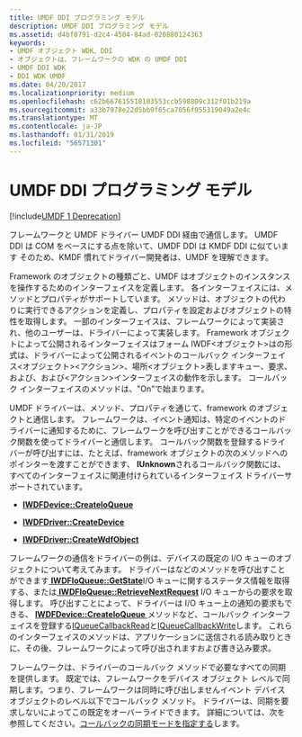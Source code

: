 ```yaml
---
title: UMDF DDI プログラミング モデル
description: UMDF DDI プログラミング モデル
ms.assetid: d4bf0791-d2c4-4504-84ad-020880124363
keywords:
- UMDF オブジェクト WDK、DDI
- オブジェクトは、フレームワークの WDK の UMDF DDI
- UMDF DDI WDK
- DDI WDK UMDF
ms.date: 04/20/2017
ms.localizationpriority: medium
ms.openlocfilehash: c62b667615518103553ccb598809c312f01b219a
ms.sourcegitcommit: a33b7978e22d5bb9f65ca7056f955319049a2e4c
ms.translationtype: MT
ms.contentlocale: ja-JP
ms.lasthandoff: 01/31/2019
ms.locfileid: "56571301"
---
```

# <a name="umdf-ddi-programming-model"></a>UMDF DDI プログラミング モデル


[!include[UMDF 1 Deprecation](../umdf-1-deprecation.md)]

フレームワークと UMDF ドライバー UMDF DDI 経由で通信します。 UMDF DDI は COM をベースにする点を除いて、UMDF DDI は KMDF DDI に似ています そのため、KMDF 慣れてドライバー開発者は、UMDF を理解できます。

Framework のオブジェクトの種類ごと、UMDF はオブジェクトのインスタンスを操作するためのインターフェイスを定義します。 各インターフェイスには、メソッドとプロパティがサポートしています。 メソッドは、オブジェクトの代わりに実行できるアクションを定義し、プロパティを設定およびオブジェクトの特性を取得します。 一部のインターフェイスは、フレームワークによって実装され、他のユーザーは、ドライバーによって実装します。 Framework オブジェクトによって公開されるインターフェイスはフォーム IWDF&lt;オブジェクト&gt;はの形式は、ドライバーによって公開されるイベントのコールバック インターフェイス&lt;オブジェクト&gt;&lt;アクション&gt;、場所&lt;オブジェクト&gt;表しますキュー、要求、および、および&lt;アクション&gt;インターフェイスの動作を示します。 コールバック インターフェイスのメソッドは、"On"で始まります。

UMDF ドライバーは、メソッド、プロパティを通じて、framework のオブジェクトと通信します。 フレームワークは、イベント通知は、特定のイベントのドライバーに通知するために、フレームワークを呼び出すことができるコールバック関数を使ってドライバーと通信します。 コールバック関数を登録するドライバーが呼び出すには、たとえば、framework オブジェクトの次のメソッドへのポインターを渡すことができます、 **IUnknown**されるコールバック関数には、すべてのインターフェイスに関連付けられているインターフェイス ドライバーサポートされています。

-   [**IWDFDevice::CreateIoQueue**](https://msdn.microsoft.com/library/windows/hardware/ff557020)

-   [**IWDFDriver::CreateDevice**](https://msdn.microsoft.com/library/windows/hardware/ff558899)

-   [**IWDFDriver::CreateWdfObject**](https://msdn.microsoft.com/library/windows/hardware/ff558906)

フレームワークの通信をドライバーの例は、デバイスの既定の I/O キューのオブジェクトについて考えてみます。 ドライバーはなどのメソッドを呼び出すことができます[ **IWDFIoQueue::GetState**](https://msdn.microsoft.com/library/windows/hardware/ff558959)I/O キューに関するステータス情報を取得する、または[ **IWDFIoQueue::RetrieveNextRequest**](https://msdn.microsoft.com/library/windows/hardware/ff558967) I/O キューからの要求を取得します。 呼び出すことによって、ドライバーは I/O キュー上の通知の要求もできる、 [ **IWDFDevice::CreateIoQueue** ](https://msdn.microsoft.com/library/windows/hardware/ff557020)メソッドなど、コールバック インターフェイスを登録する[IQueueCallbackRead](https://msdn.microsoft.com/library/windows/hardware/ff556872)と[IQueueCallbackWrite](https://msdn.microsoft.com/library/windows/hardware/ff556882)します。 これらのインターフェイスのメソッドは、アプリケーションに送信される読み取りときに、その後、フレームワークによって呼び出されますおよび書き込み要求。

フレームワークは、ドライバーのコールバック メソッドで必要なすべての同期を提供します。 既定では、フレームワークをデバイス オブジェクト レベルで同期します。つまり、フレームワークは同時に呼び出しませんイベント デバイス オブジェクトのレベル以下でコールバック メソッド。 ドライバーは、同期を要求しないによってこの既定をオーバーライドできます。 詳細については、次を参照してください。[コールバックの同期モードを指定する](specifying-a-callback-synchronization-mode.md)します。

 

 





